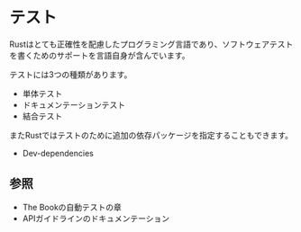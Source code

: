 # テスト

Rustはとても正確性を配慮したプログラミング言語であり、ソフトウェアテストを書くためのサポートを言語自身が含んでいます。

テストには3つの種類があります。

-   単体テスト
-   ドキュメンテーションテスト
-   結合テスト

またRustではテストのために追加の依存パッケージを指定することもできます。

-   Dev-dependencies

## 参照

-   The Bookの自動テストの章
-   APIガイドラインのドキュメンテーション


